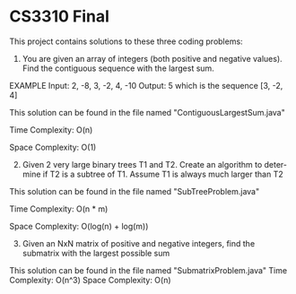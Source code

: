 # CS3310 Final

This project contains solutions to these three coding problems:

1. You are given an array of integers (both positive and negative values). Find the contiguous sequence with the largest sum.

EXAMPLE
Input: 2, -8, 3, -2, 4, -10
Output: 5    which is the sequence [3, -2, 4]

This solution can be found in the file named "ContiguousLargestSum.java"

Time Complexity:  O(n)

Space Complexity: O(1)




2. Given 2 very large binary trees T1 and T2. Create an algorithm to deter-mine if T2 is a subtree of T1. Assume T1 is always much larger than T2

This solution can be found in the file named "SubTreeProblem.java"

Time Complexity:    O(n * m)

Space Complexity:   O(log(n) + log(m))




3. Given an NxN matrix of positive and negative integers, find the submatrix with the largest possible sum

This solution can be found in the file named "SubmatrixProblem.java"
Time Complexity:  O(n^3)
Space Complexity: O(n)
